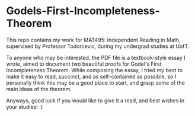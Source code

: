 # Godels-First-Incompleteness-Theorem

This repo contains my work for MAT495: Independent Reading in Math, supervised by Professor Todorcevic, during my undergrad studies at UofT. 

To anyone who may be interested, the PDF file is a textbook-style essay I wrote, aimed to document two beautiful proofs for Godel's First Incompleteness Theorem. While composing the essay, I tried my best to make it easy to read, succinct, and as self-contained as possible, so I personally think this may be a good place to start, and grasp some of the main ideas of the theorem. 

Anyways, good luck if you would like to give it a read, and best wishes in your studies! :)
